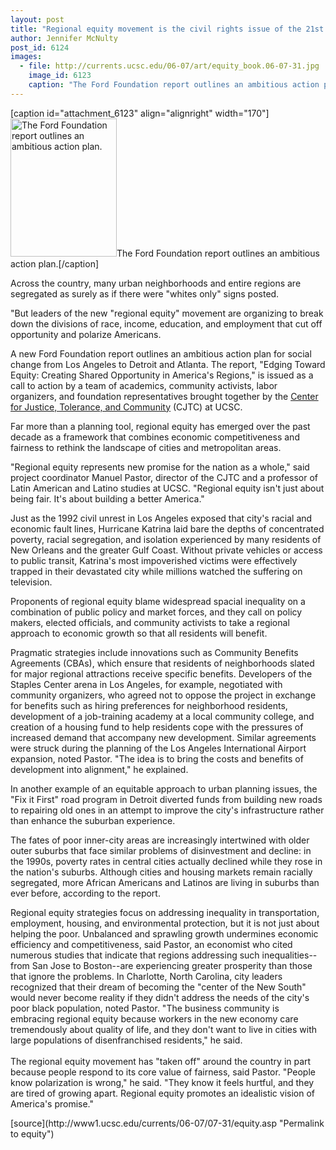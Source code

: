 ```yaml
---
layout: post
title: "Regional equity movement is the civil rights issue of the 21st century, say authors of Ford Foundation report"
author: Jennifer McNulty
post_id: 6124
images:
  - file: http://currents.ucsc.edu/06-07/art/equity_book.06-07-31.jpg
    image_id: 6123
    caption: "The Ford Foundation report outlines an ambitious action plan."
---
```


[caption id="attachment_6123" align="alignright" width="170"]<a href="http://localhost/mysite/wp-content/uploads/2006/07/equity_book.06-07-31.jpg"><img class="size-full wp-image-6123" src="http://localhost/mysite/wp-content/uploads/2006/07/equity_book.06-07-31.jpg" alt="The Ford Foundation report outlines an ambitious action plan." width="170" height="221" /></a>The Ford Foundation report outlines an ambitious action plan.[/caption]
<a name="content" id="content"></a>
<p>
  Across the country, many urban neighborhoods and entire regions are segregated as surely as if there were "whites only" signs posted.
</p>
<p>
  "But leaders of the new "regional equity" movement are organizing to break down the divisions of race, income, education, and employment that cut off opportunity and polarize Americans.
</p>
<p>
  A new Ford Foundation report outlines an ambitious action plan for social change from Los Angeles to Detroit and Atlanta. The report, "Edging Toward Equity: Creating Shared Opportunity in America's Regions," is issued as a call to action by a team of academics, community activists, labor organizers, and foundation representatives brought together by the <a href="http://cjtc.ucsc.edu/">Center for Justice, Tolerance, and Community</a> (CJTC) at UCSC.
</p>
<p>
  Far more than a planning tool, regional equity has emerged over the past decade as a framework that combines economic competitiveness and fairness to rethink the landscape of cities and metropolitan areas.
</p>
<p>
  "Regional equity represents new promise for the nation as a whole," said project coordinator Manuel Pastor, director of the CJTC and a professor of Latin American and Latino studies at UCSC. "Regional equity isn't just about being fair. It's about building a better America."
</p>
<p>
  Just as the 1992 civil unrest in Los Angeles exposed that city's racial and economic fault lines, Hurricane Katrina laid bare the depths of concentrated poverty, racial segregation, and isolation experienced by many residents of New Orleans and the greater Gulf Coast. Without private vehicles or access to public transit, Katrina's most impoverished victims were effectively trapped in their devastated city while millions watched the suffering on television.
</p>
<p>
  Proponents of regional equity blame widespread spacial inequality on a combination of public policy and market forces, and they call on policy makers, elected officials, and community activists to take a regional approach to economic growth so that all residents will benefit.
</p>
<p>
  Pragmatic strategies include innovations such as Community Benefits Agreements (CBAs), which ensure that residents of neighborhoods slated for major regional attractions receive specific benefits. Developers of the Staples Center arena in Los Angeles, for example, negotiated with community organizers, who agreed not to oppose the project in exchange for benefits such as hiring preferences for neighborhood residents, development of a job-training academy at a local community college, and creation of a housing fund to help residents cope with the pressures of increased demand that accompany new development. Similar agreements were struck during the planning of the Los Angeles International Airport expansion, noted Pastor. "The idea is to bring the costs and benefits of development into alignment," he explained.
</p>
<p>
  In another example of an equitable approach to urban planning issues, the "Fix it First" road program in Detroit diverted funds from building new roads to repairing old ones in an attempt to improve the city's infrastructure rather than enhance the suburban experience.
</p>
<p>
  The fates of poor inner-city areas are increasingly intertwined with older outer suburbs that face similar problems of disinvestment and decline: in the 1990s, poverty rates in central cities actually declined while they rose in the nation's suburbs. Although cities and housing markets remain racially segregated, more African Americans and Latinos are living in suburbs than ever before, according to the report.
</p>
<p>
  Regional equity strategies focus on addressing inequality in transportation, employment, housing, and environmental protection, but it is not just about helping the poor. Unbalanced and sprawling growth undermines economic efficiency and competitiveness, said Pastor, an economist who cited numerous studies that indicate that regions addressing such inequalities--from San Jose to Boston--are experiencing greater prosperity than those that ignore the problems. In Charlotte, North Carolina, city leaders recognized that their dream of becoming the "center of the New South" would never become reality if they didn't address the needs of the city's poor black population, noted Pastor. "The business community is embracing regional equity because workers in the new economy care tremendously about quality of life, and they don't want to live in cities with large populations of disenfranchised residents," he said.<br>
  <br>
  The regional equity movement has "taken off" around the country in part because people respond to its core value of fairness, said Pastor. "People know polarization is wrong," he said. "They know it feels hurtful, and they are tired of growing apart. Regional equity promotes an idealistic vision of America's promise."
</p>
[source](http://www1.ucsc.edu/currents/06-07/07-31/equity.asp "Permalink to equity")
